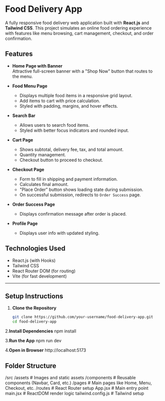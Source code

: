 # Food Delivery App

A fully responsive food delivery web application built with **React.js** and **Tailwind CSS**. This project simulates an online food ordering experience with features like menu browsing, cart management, checkout, and order confirmation.

## Features

- **Home Page with Banner**  
  Attractive full-screen banner with a "Shop Now" button that routes to the menu.

- **Food Menu Page**  
  - Displays multiple food items in a responsive grid layout.
  - Add items to cart with price calculation.
  - Styled with padding, margins, and hover effects.

- **Search Bar**  
  - Allows users to search food items.
  - Styled with better focus indicators and rounded input.

- **Cart Page**
  - Shows subtotal, delivery fee, tax, and total amount.
  - Quantity management.
  - Checkout button to proceed to checkout.

- **Checkout Page**
  - Form to fill in shipping and payment information.
  - Calculates final amount.
  - "Place Order" button shows loading state during submission.
  - On successful submission, redirects to `Order Success` page.

- **Order Success Page**
  - Displays confirmation message after order is placed.

- **Profile Page**
  - Displays user info with updated styling.
 

## Technologies Used

- React.js (with Hooks)
- Tailwind CSS
- React Router DOM (for routing)
- Vite (for fast development)

---

## Setup Instructions

1. **Clone the Repository**
   ```bash
   git clone https://github.com/your-username/food-delivery-app.git
   cd food-delivery-app

2.**Install Dependencies**
    npm install

3.**Run the App**
    npm run dev

4.**Open in Browser**
   http://localhost:5173



## Folder Structure


/src
  /assets           # Images and static assets
  /components       # Reusable components (Navbar, Card, etc.)
  /pages            # Main pages like Home, Menu, Checkout, etc.
  /routes           # React Router setup
App.jsx             # Main entry point
main.jsx            # ReactDOM render logic
tailwind.config.js  # Tailwind setup
